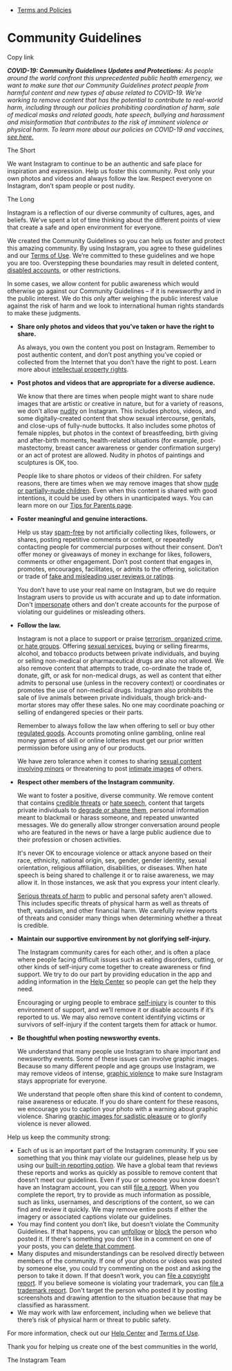 *   [Terms and Policies](https://help.instagram.com/1417489251945243/?helpref=breadcrumb)

Community Guidelines
====================

Copy link

_**COVID-19: Community Guidelines Updates and Protections:** As people around the world confront this unprecedented public health emergency, we want to make sure that our Community Guidelines protect people from harmful content and new types of abuse related to COVID-19. We’re working to remove content that has the potential to contribute to real-world harm, including through our policies prohibiting coordination of harm, sale of medical masks and related goods, hate speech, bullying and harassment and misinformation that contributes to the risk of imminent violence or physical harm. To learn more about our policies on COVID-19 and vaccines, [see here.](https://help.instagram.com/697825587576762?helpref=faq_content)_

The Short

We want Instagram to continue to be an authentic and safe place for inspiration and expression. Help us foster this community. Post only your own photos and videos and always follow the law. Respect everyone on Instagram, don’t spam people or post nudity.

The Long

Instagram is a reflection of our diverse community of cultures, ages, and beliefs. We’ve spent a lot of time thinking about the different points of view that create a safe and open environment for everyone.

We created the Community Guidelines so you can help us foster and protect this amazing community. By using Instagram, you agree to these guidelines and our [Terms of Use](https://www.instagram.com/legal/terms). We’re committed to these guidelines and we hope you are too. Overstepping these boundaries may result in deleted content, [disabled accounts](https://help.instagram.com/366993040048856?helpref=faq_content), or other restrictions.

In some cases, we allow content for public awareness which would otherwise go against our Community Guidelines – if it is newsworthy and in the public interest. We do this only after weighing the public interest value against the risk of harm and we look to international human rights standards to make these judgments.

*   **Share only photos and videos that you’ve taken or have the right to share.**
    
    As always, you own the content you post on Instagram. Remember to post authentic content, and don’t post anything you’ve copied or collected from the Internet that you don’t have the right to post. Learn more about [intellectual property rights](https://help.instagram.com/126382350847838?helpref=faq_content).
    
*   **Post photos and videos that are appropriate for a diverse audience.**
    
    We know that there are times when people might want to share nude images that are artistic or creative in nature, but for a variety of reasons, we don’t allow [nudity](https://l.instagram.com/?u=https%3A%2F%2Fwww.facebook.com%2Fcommunitystandards%2Fadult_nudity_sexual_activity&e=AT3izEHPvS5d2o5CVohgbhrHPHvicEq4JpxYYOQwY_7hUbzQlgAJAGfo06nK86tkwtOVCJpmmUTN7zrCEABqTf2Trd0BByjW01OcD8URsx3hkVfryCV0BGvqBq7IUsnIWNPAq_-1Iy84LPDn30Ancp4YUjrUn0oD3aeOOQ) on Instagram. This includes photos, videos, and some digitally-created content that show sexual intercourse, genitals, and close-ups of fully-nude buttocks. It also includes some photos of female nipples, but photos in the context of breastfeeding, birth giving and after-birth moments, health-related situations (for example, post-mastectomy, breast cancer awareness or gender confirmation surgery) or an act of protest are allowed. Nudity in photos of paintings and sculptures is OK, too.
    
    People like to share photos or videos of their children. For safety reasons, there are times when we may remove images that show [nude or partially-nude children](https://l.instagram.com/?u=https%3A%2F%2Fwww.facebook.com%2Fcommunitystandards%2Fchild_nudity_sexual_exploitation&e=AT3izEHPvS5d2o5CVohgbhrHPHvicEq4JpxYYOQwY_7hUbzQlgAJAGfo06nK86tkwtOVCJpmmUTN7zrCEABqTf2Trd0BByjW01OcD8URsx3hkVfryCV0BGvqBq7IUsnIWNPAq_-1Iy84LPDn30Ancp4YUjrUn0oD3aeOOQ). Even when this content is shared with good intentions, it could be used by others in unanticipated ways. You can learn more on our [Tips for Parents page](https://help.instagram.com/154475974694511/?helpref=faq_content).
    
*   **Foster meaningful and genuine interactions.**
    
    Help us stay [spam-free](https://l.instagram.com/?u=https%3A%2F%2Fwww.facebook.com%2Fcommunitystandards%2Fspam&e=AT3izEHPvS5d2o5CVohgbhrHPHvicEq4JpxYYOQwY_7hUbzQlgAJAGfo06nK86tkwtOVCJpmmUTN7zrCEABqTf2Trd0BByjW01OcD8URsx3hkVfryCV0BGvqBq7IUsnIWNPAq_-1Iy84LPDn30Ancp4YUjrUn0oD3aeOOQ) by not artificially collecting likes, followers, or shares, posting repetitive comments or content, or repeatedly contacting people for commercial purposes without their consent. Don’t offer money or giveaways of money in exchange for likes, followers, comments or other engagement. Don’t post content that engages in, promotes, encourages, facilitates, or admits to the offering, solicitation or trade of [fake and misleading user reviews or ratings](https://l.instagram.com/?u=https%3A%2F%2Fwww.facebook.com%2Fcommunitystandards%2Ffraud_deception&e=AT3izEHPvS5d2o5CVohgbhrHPHvicEq4JpxYYOQwY_7hUbzQlgAJAGfo06nK86tkwtOVCJpmmUTN7zrCEABqTf2Trd0BByjW01OcD8URsx3hkVfryCV0BGvqBq7IUsnIWNPAq_-1Iy84LPDn30Ancp4YUjrUn0oD3aeOOQ).
    
    You don’t have to use your real name on Instagram, but we do require Instagram users to provide us with accurate and up to date information. Don't [impersonate](https://l.instagram.com/?u=https%3A%2F%2Fwww.facebook.com%2Fcommunitystandards%2Fmisrepresentation&e=AT3izEHPvS5d2o5CVohgbhrHPHvicEq4JpxYYOQwY_7hUbzQlgAJAGfo06nK86tkwtOVCJpmmUTN7zrCEABqTf2Trd0BByjW01OcD8URsx3hkVfryCV0BGvqBq7IUsnIWNPAq_-1Iy84LPDn30Ancp4YUjrUn0oD3aeOOQ) others and don't create accounts for the purpose of violating our guidelines or misleading others.
    
*   **Follow the law.**
    
    Instagram is not a place to support or praise [terrorism, organized crime, or hate groups](https://l.instagram.com/?u=https%3A%2F%2Fwww.facebook.com%2Fcommunitystandards%2Fdangerous_individuals_organizations&e=AT3izEHPvS5d2o5CVohgbhrHPHvicEq4JpxYYOQwY_7hUbzQlgAJAGfo06nK86tkwtOVCJpmmUTN7zrCEABqTf2Trd0BByjW01OcD8URsx3hkVfryCV0BGvqBq7IUsnIWNPAq_-1Iy84LPDn30Ancp4YUjrUn0oD3aeOOQ). Offering [sexual services](https://l.instagram.com/?u=https%3A%2F%2Fwww.facebook.com%2Fcommunitystandards%2Fsexual_solicitation&e=AT3izEHPvS5d2o5CVohgbhrHPHvicEq4JpxYYOQwY_7hUbzQlgAJAGfo06nK86tkwtOVCJpmmUTN7zrCEABqTf2Trd0BByjW01OcD8URsx3hkVfryCV0BGvqBq7IUsnIWNPAq_-1Iy84LPDn30Ancp4YUjrUn0oD3aeOOQ), buying or selling firearms, alcohol, and tobacco products between private individuals, and buying or selling non-medical or pharmaceutical drugs are also not allowed. We also remove content that attempts to trade, co-ordinate the trade of, donate, gift, or ask for non-medical drugs, as well as content that either admits to personal use (unless in the recovery context) or coordinates or promotes the use of non-medical drugs. Instagram also prohibits the sale of live animals between private individuals, though brick-and-mortar stores may offer these sales. No one may coordinate poaching or selling of endangered species or their parts.
    
    Remember to always follow the law when offering to sell or buy other [regulated goods](https://l.instagram.com/?u=https%3A%2F%2Fwww.facebook.com%2Fcommunitystandards%2Fregulated_goods&e=AT3izEHPvS5d2o5CVohgbhrHPHvicEq4JpxYYOQwY_7hUbzQlgAJAGfo06nK86tkwtOVCJpmmUTN7zrCEABqTf2Trd0BByjW01OcD8URsx3hkVfryCV0BGvqBq7IUsnIWNPAq_-1Iy84LPDn30Ancp4YUjrUn0oD3aeOOQ). Accounts promoting online gambling, online real money games of skill or online lotteries must get our prior written permission before using any of our products.
    
    We have zero tolerance when it comes to sharing [sexual content involving minors](https://l.instagram.com/?u=https%3A%2F%2Fwww.facebook.com%2Fcommunitystandards%2Fchild_nudity_sexual_exploitation&e=AT3izEHPvS5d2o5CVohgbhrHPHvicEq4JpxYYOQwY_7hUbzQlgAJAGfo06nK86tkwtOVCJpmmUTN7zrCEABqTf2Trd0BByjW01OcD8URsx3hkVfryCV0BGvqBq7IUsnIWNPAq_-1Iy84LPDn30Ancp4YUjrUn0oD3aeOOQ) or threatening to post [intimate images](https://l.instagram.com/?u=https%3A%2F%2Fwww.facebook.com%2Fcommunitystandards%2Fsexual_exploitation_adults&e=AT3izEHPvS5d2o5CVohgbhrHPHvicEq4JpxYYOQwY_7hUbzQlgAJAGfo06nK86tkwtOVCJpmmUTN7zrCEABqTf2Trd0BByjW01OcD8URsx3hkVfryCV0BGvqBq7IUsnIWNPAq_-1Iy84LPDn30Ancp4YUjrUn0oD3aeOOQ) of others.
    
*   **Respect other members of the Instagram community.**
    
    We want to foster a positive, diverse community. We remove content that contains [credible threats](https://l.instagram.com/?u=https%3A%2F%2Fwww.facebook.com%2Fcommunitystandards%2Fcredible_violence&e=AT3izEHPvS5d2o5CVohgbhrHPHvicEq4JpxYYOQwY_7hUbzQlgAJAGfo06nK86tkwtOVCJpmmUTN7zrCEABqTf2Trd0BByjW01OcD8URsx3hkVfryCV0BGvqBq7IUsnIWNPAq_-1Iy84LPDn30Ancp4YUjrUn0oD3aeOOQ) or [hate speech](https://l.instagram.com/?u=https%3A%2F%2Fwww.facebook.com%2Fcommunitystandards%2Fhate_speech&e=AT3izEHPvS5d2o5CVohgbhrHPHvicEq4JpxYYOQwY_7hUbzQlgAJAGfo06nK86tkwtOVCJpmmUTN7zrCEABqTf2Trd0BByjW01OcD8URsx3hkVfryCV0BGvqBq7IUsnIWNPAq_-1Iy84LPDn30Ancp4YUjrUn0oD3aeOOQ), content that targets private individuals to [degrade or shame them](https://l.instagram.com/?u=https%3A%2F%2Fwww.facebook.com%2Fcommunitystandards%2Fbullying&e=AT3izEHPvS5d2o5CVohgbhrHPHvicEq4JpxYYOQwY_7hUbzQlgAJAGfo06nK86tkwtOVCJpmmUTN7zrCEABqTf2Trd0BByjW01OcD8URsx3hkVfryCV0BGvqBq7IUsnIWNPAq_-1Iy84LPDn30Ancp4YUjrUn0oD3aeOOQ), personal information meant to blackmail or harass someone, and repeated unwanted messages. We do generally allow stronger conversation around people who are featured in the news or have a large public audience due to their profession or chosen activities.
    
    It's never OK to encourage violence or attack anyone based on their race, ethnicity, national origin, sex, gender, gender identity, sexual orientation, religious affiliation, disabilities, or diseases. When hate speech is being shared to challenge it or to raise awareness, we may allow it. In those instances, we ask that you express your intent clearly.
    
    [Serious threats of harm](https://l.instagram.com/?u=https%3A%2F%2Fwww.facebook.com%2Fcommunitystandards%2Fcredible_violence&e=AT3izEHPvS5d2o5CVohgbhrHPHvicEq4JpxYYOQwY_7hUbzQlgAJAGfo06nK86tkwtOVCJpmmUTN7zrCEABqTf2Trd0BByjW01OcD8URsx3hkVfryCV0BGvqBq7IUsnIWNPAq_-1Iy84LPDn30Ancp4YUjrUn0oD3aeOOQ) to public and personal safety aren't allowed. This includes specific threats of physical harm as well as threats of theft, vandalism, and other financial harm. We carefully review reports of threats and consider many things when determining whether a threat is credible.
    
*   **Maintain our supportive environment by not glorifying self-injury.**
    
    The Instagram community cares for each other, and is often a place where people facing difficult issues such as eating disorders, cutting, or other kinds of self-injury come together to create awareness or find support. We try to do our part by providing education in the app and adding information in the [Help Center](https://help.instagram.com/) so people can get the help they need.
    
    Encouraging or urging people to embrace [self-injury](https://l.instagram.com/?u=https%3A%2F%2Fwww.facebook.com%2Fcommunitystandards%2Fsuicide_self_injury_violence&e=AT3izEHPvS5d2o5CVohgbhrHPHvicEq4JpxYYOQwY_7hUbzQlgAJAGfo06nK86tkwtOVCJpmmUTN7zrCEABqTf2Trd0BByjW01OcD8URsx3hkVfryCV0BGvqBq7IUsnIWNPAq_-1Iy84LPDn30Ancp4YUjrUn0oD3aeOOQ) is counter to this environment of support, and we’ll remove it or disable accounts if it’s reported to us. We may also remove content identifying victims or survivors of self-injury if the content targets them for attack or humor.
    
*   **Be thoughtful when posting newsworthy events.**
    
    We understand that many people use Instagram to share important and newsworthy events. Some of these issues can involve graphic images. Because so many different people and age groups use Instagram, we may remove videos of intense, [graphic violence](https://l.instagram.com/?u=https%3A%2F%2Fwww.facebook.com%2Fcommunitystandards%2Fgraphic_violence&e=AT3izEHPvS5d2o5CVohgbhrHPHvicEq4JpxYYOQwY_7hUbzQlgAJAGfo06nK86tkwtOVCJpmmUTN7zrCEABqTf2Trd0BByjW01OcD8URsx3hkVfryCV0BGvqBq7IUsnIWNPAq_-1Iy84LPDn30Ancp4YUjrUn0oD3aeOOQ) to make sure Instagram stays appropriate for everyone.
    
    We understand that people often share this kind of content to condemn, raise awareness or educate. If you do share content for these reasons, we encourage you to caption your photo with a warning about graphic violence. Sharing [graphic images for sadistic pleasure](https://l.instagram.com/?u=https%3A%2F%2Fwww.facebook.com%2Fcommunitystandards%2Fcruel_insensitive&e=AT3izEHPvS5d2o5CVohgbhrHPHvicEq4JpxYYOQwY_7hUbzQlgAJAGfo06nK86tkwtOVCJpmmUTN7zrCEABqTf2Trd0BByjW01OcD8URsx3hkVfryCV0BGvqBq7IUsnIWNPAq_-1Iy84LPDn30Ancp4YUjrUn0oD3aeOOQ) or to glorify violence is never allowed.
    

Help us keep the community strong:

*   Each of us is an important part of the Instagram community. If you see something that you think may violate our guidelines, please help us by using our [built-in reporting option](https://help.instagram.com/165828726894770?helpref=faq_content). We have a global team that reviews these reports and works as quickly as possible to remove content that doesn’t meet our guidelines. Even if you or someone you know doesn’t have an Instagram account, you can still [file a report](https://help.instagram.com/contact/383679321740945). When you complete the report, try to provide as much information as possible, such as links, usernames, and descriptions of the content, so we can find and review it quickly. We may remove entire posts if either the imagery or associated captions violate our guidelines.
*   You may find content you don’t like, but doesn’t violate the Community Guidelines. If that happens, you can [unfollow](https://help.instagram.com/286340048138725?helpref=faq_content) or [block](https://help.instagram.com/426700567389543/?helpref=faq_content) the person who posted it. If there's something you don't like in a comment on one of your posts, you can [delete that comment](https://help.instagram.com/289098941190483?helpref=faq_content).
*   Many disputes and misunderstandings can be resolved directly between members of the community. If one of your photos or videos was posted by someone else, you could try commenting on the post and asking the person to take it down. If that doesn’t work, you can [file a copyright report](https://help.instagram.com/126382350847838?helpref=faq_content). If you believe someone is violating your trademark, you can [file a trademark report](https://help.instagram.com/222826637847963?helpref=faq_content). Don't target the person who posted it by posting screenshots and drawing attention to the situation because that may be classified as harassment.
*   We may work with law enforcement, including when we believe that there’s risk of physical harm or threat to public safety.

For more information, check out our [Help Center](https://help.instagram.com/) and [Terms of Use](https://l.instagram.com/?u=http%3A%2F%2Finstagram.com%2Flegal%2Fterms%2F%23&e=AT3izEHPvS5d2o5CVohgbhrHPHvicEq4JpxYYOQwY_7hUbzQlgAJAGfo06nK86tkwtOVCJpmmUTN7zrCEABqTf2Trd0BByjW01OcD8URsx3hkVfryCV0BGvqBq7IUsnIWNPAq_-1Iy84LPDn30Ancp4YUjrUn0oD3aeOOQ).

Thank you for helping us create one of the best communities in the world,

The Instagram Team
